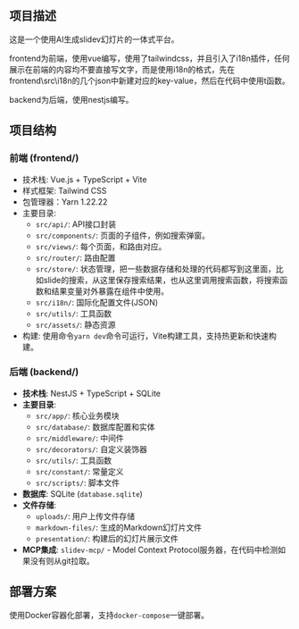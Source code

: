 ## 项目描述

这是一个使用AI生成slidev幻灯片的一体式平台。


frontend为前端，使用vue编写，使用了tailwindcss，并且引入了i18n插件，任何展示在前端的内容均不要直接写文字，而是使用i18n的格式，先在frontend\src\i18n的几个json中新建对应的key-value，然后在代码中使用t函数。

backend为后端，使用nestjs编写。

## 项目结构

### 前端 (frontend/)
- 技术栈: Vue.js + TypeScript + Vite
- 样式框架: Tailwind CSS
- 包管理器：Yarn 1.22.22
- 主要目录:
  - `src/api/`: API接口封装
  - `src/components/`: 页面的子组件，例如搜索弹窗。
  - `src/views/`: 每个页面，和路由对应。
  - `src/router/`: 路由配置
  - `src/store/`: 状态管理，把一些数据存储和处理的代码都写到这里面，比如slide的搜索，从这里保存搜索结果，也从这里调用搜索函数，将搜索函数和结果变量对外暴露在组件中使用。
  - `src/i18n/`: 国际化配置文件(JSON)
  - `src/utils/`: 工具函数
  - `src/assets/`: 静态资源
- 构建: 使用命令`yarn dev`命令可运行，Vite构建工具，支持热更新和快速构建。

### 后端 (backend/)
- **技术栈**: NestJS + TypeScript + SQLite
- **主要目录**:
  - `src/app/`: 核心业务模块
  - `src/database/`: 数据库配置和实体
  - `src/middleware/`: 中间件
  - `src/decorators/`: 自定义装饰器
  - `src/utils/`: 工具函数
  - `src/constant/`: 常量定义
  - `src/scripts/`: 脚本文件
- **数据库**: SQLite (`database.sqlite`)
- **文件存储**:
  - `uploads/`: 用户上传文件存储
  - `markdown-files/`: 生成的Markdown幻灯片文件
  - `presentation/`: 构建后的幻灯片展示文件
- **MCP集成**: `slidev-mcp/` - Model Context Protocol服务器，在代码中检测如果没有则从git拉取。

## 部署方案

使用Docker容器化部署，支持`docker-compose`一键部署。